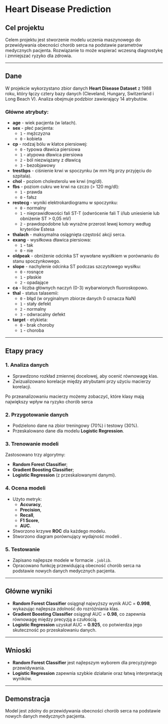 # Heart Disease Prediction

## Cel projektu
Celem projektu jest stworzenie modelu uczenia maszynowego do przewidywania obecności chorób serca na podstawie parametrów medycznych pacjenta. Rozwiązanie to może wspierać wczesną diagnostykę i zmniejszać ryzyko dla zdrowia.

---

## Dane
W projekcie wykorzystano zbior danych **Heart Disease Dataset** z 1988 roku, który  łączy cztery bazy danych (Cleveland, Hungary, Switzerland i Long Beach V). Analiza obejmuje podzbior zawierający 14 atrybutów.

### Główne atrybuty:

- **age** - wiek pacjenta (w latach).
- **sex** - płeć pacjenta:
  - `1` - mężczyzna
  - `0` - kobieta
- **cp** - rodzaj bólu w klatce piersiowej:
  - `0` - typowa dławica piersiowa
  - `1` - atypowa dławica piersiowa
  - `2` - ból niezwiązany z dławicą
  - `3` - bezobjawowy
- **trestbps** - ciśnienie krwi w spoczynku (w mm Hg przy przyjęciu do szpitala).
- **chol** - poziom cholesterolu we krwi (mg/dl).
- **fbs** - poziom cukru we krwi na czczo (> 120 mg/dl):
  - `1` - prawda
  - `0` - fałsz
- **restecg** - wyniki elektrokardiogramu w spoczynku:
  - `0` - normalny
  - `1` - nieprawidłowości fali ST-T (odwrócenie fali T i/lub uniesienie lub obniżenie ST > 0,05 mV)
  - `2` - prawdopodobne lub wyraźne przerost lewej komory według kryteriów Estesa
- **thalach** - maksymalna osiągnięta częstość akcji serca.
- **exang** - wysiłkowa dławica piersiowa:
  - `1` - tak
  - `0` - nie
- **oldpeak** - obniżenie odcinka ST wywołane wysiłkiem w porównaniu do stanu spoczynkowego.
- **slope** - nachylenie odcinka ST podczas szczytowego wysiłku:
  - `0` - rosnące
  - `1` - płaskie
  - `2` - opadające
- **ca** - liczba głównych naczyń (0-3) wybarwionych fluoroskopowo.
- **thal** - status talasemii:
  - `0` - błąd (w oryginalnym zbiorze danych 0 oznacza NaN)
  - `1` - stały defekt
  - `2` - normalny
  - `3` - odwracalny defekt
- **target** - etykieta:
  - `0` - brak choroby
  - `1` - choroba



---

## Etapy pracy

### 1. Analiza danych
- Sprawdzono rozkład zmiennej docelowej, aby ocenić równowagę klas.
- Zwizualizowano korelacje między atrybutami przy użyciu macierzy korelacji.

Po przeanalizowaniu macierzy możemy zobaczyć, które klasy mają największy wpływ na
ryzyko chorób serca

### 2. Przygotowanie danych
- Podzielono dane na zbior treningowy (70%) i testowy (30%).
- Przeskalowano dane dla modelu **Logistic Regression**.

### 3. Trenowanie modeli
Zastosowano trzy algorytmy:
- **Random Forest Classifier**;
- **Gradient Boosting Classifier**;
- **Logistic Regression** (z przeskalowanymi danymi).

### 4. Ocena modeli
- Użyto metryk:
    - **Accuracy**,
    - **Precision**,
    - **Recall**,
    - **F1 Score**,
    - **AUC**.
- Stworzono krzywe **ROC** dla każdego modelu.
- Stworzono diagram porównujący wydajność modeli .

### 5. Testowanie
- Zapisano najlepsze modele w formacie `.joblib`.
- Opracowano funkcję przewidującą obecność chorób serca na podstawie nowych danych medycznych pacjenta.

---

## Główne wyniki
- **Random Forest Classifier** osiągnął najwyższy wynik AUC = **0.998**, wykazując najlepsza zdolność do rozróżniania klas.
- **Gradient Boosting Classifier** osiągnął AUC = **0.98**, co zapewnia równowagę między precyzją a czułością.
- **Logistic Regression** uzyskał AUC = **0.925**, co potwierdza jego skuteczność po przeskalowaniu danych.

---

## Wnioski
- **Random Forest Classifier** jest najlepszym wyborem dla precyzyjnego przewidywania.
- **Logistic Regression** zapewnia szybkie działanie oraz łatwą interpretację wyników.

---

## Demonstracja
Model jest zdolny do przewidywania obecności chorób serca na podstawie nowych danych medycznych pacjenta.

